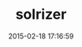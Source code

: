 ---
layout: post
title:  "solrizer"
repo:   "projecthydra/solrizer"
date:   2015-02-18 17:16:59
gemurl: http://github.com/projecthydra/solrizer
---